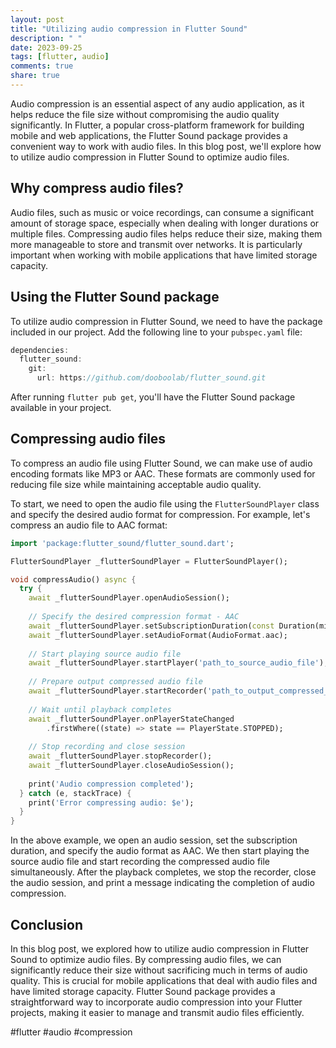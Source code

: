 ```yaml
---
layout: post
title: "Utilizing audio compression in Flutter Sound"
description: " "
date: 2023-09-25
tags: [flutter, audio]
comments: true
share: true
---
```


Audio compression is an essential aspect of any audio application, as it helps reduce the file size without compromising the audio quality significantly. In Flutter, a popular cross-platform framework for building mobile and web applications, the Flutter Sound package provides a convenient way to work with audio files. In this blog post, we'll explore how to utilize audio compression in Flutter Sound to optimize audio files.

## Why compress audio files?

Audio files, such as music or voice recordings, can consume a significant amount of storage space, especially when dealing with longer durations or multiple files. Compressing audio files helps reduce their size, making them more manageable to store and transmit over networks. It is particularly important when working with mobile applications that have limited storage capacity.

## Using the Flutter Sound package

To utilize audio compression in Flutter Sound, we need to have the package included in our project. Add the following line to your `pubspec.yaml` file:

```dart
dependencies:
  flutter_sound:
    git:
      url: https://github.com/dooboolab/flutter_sound.git
```

After running `flutter pub get`, you'll have the Flutter Sound package available in your project.

## Compressing audio files

To compress an audio file using Flutter Sound, we can make use of audio encoding formats like MP3 or AAC. These formats are commonly used for reducing file size while maintaining acceptable audio quality.

To start, we need to open the audio file using the `FlutterSoundPlayer` class and specify the desired audio format for compression. For example, let's compress an audio file to AAC format:

```dart
import 'package:flutter_sound/flutter_sound.dart';

FlutterSoundPlayer _flutterSoundPlayer = FlutterSoundPlayer();

void compressAudio() async {
  try {
    await _flutterSoundPlayer.openAudioSession();
    
    // Specify the desired compression format - AAC
    await _flutterSoundPlayer.setSubscriptionDuration(const Duration(milliseconds: 10));
    await _flutterSoundPlayer.setAudioFormat(AudioFormat.aac);
  
    // Start playing source audio file
    await _flutterSoundPlayer.startPlayer('path_to_source_audio_file');
  
    // Prepare output compressed audio file
    await _flutterSoundPlayer.startRecorder('path_to_output_compressed_audio_file');
  
    // Wait until playback completes
    await _flutterSoundPlayer.onPlayerStateChanged
        .firstWhere((state) => state == PlayerState.STOPPED);
  
    // Stop recording and close session
    await _flutterSoundPlayer.stopRecorder();
    await _flutterSoundPlayer.closeAudioSession();
  
    print('Audio compression completed');
  } catch (e, stackTrace) {
    print('Error compressing audio: $e');
  }
}
```

In the above example, we open an audio session, set the subscription duration, and specify the audio format as AAC. We then start playing the source audio file and start recording the compressed audio file simultaneously. After the playback completes, we stop the recorder, close the audio session, and print a message indicating the completion of audio compression.

## Conclusion

In this blog post, we explored how to utilize audio compression in Flutter Sound to optimize audio files. By compressing audio files, we can significantly reduce their size without sacrificing much in terms of audio quality. This is crucial for mobile applications that deal with audio files and have limited storage capacity. Flutter Sound package provides a straightforward way to incorporate audio compression into your Flutter projects, making it easier to manage and transmit audio files efficiently.

#flutter #audio #compression